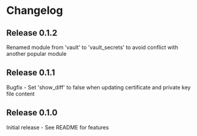 # Changelog

## Release 0.1.2

Renamed module from 'vault' to 'vault_secrets' to avoid conflict with another popular module

## Release 0.1.1

Bugfix - Set 'show_diff' to false when updating certificate and private key file content

## Release 0.1.0

Initial release - See README for features
